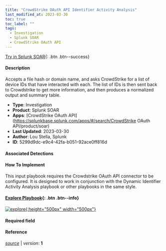 ```yaml
---
title: "CrowdStrike OAuth API Identifier Activity Analysis"
last_modified_at: 2023-03-30
toc: true
toc_label: ""
tags:
  - Investigation
  - Splunk SOAR
  - CrowdStrike OAuth API
---
```


[Try in Splunk SOAR](https://www.splunk.com/en_us/software/splunk-security-orchestration-and-automation.html){: .btn .btn--success}

#### Description

Accepts a file hash or domain name, and asks CrowdStrike for a list of device IDs that have interacted with each. The list of IDs is then sent back to Crowdstrike to get more information, and then produces a normalized output and summary table.

- **Type**: Investigation
- **Product**: Splunk SOAR
- **Apps**: [CrowdStrike OAuth API](https://splunkbase.splunk.com/apps/#/search/CrowdStrike OAuth API/product/soar)
- **Last Updated**: 2023-03-30
- **Author**: Lou Stella, Splunk
- **ID**: 5299d9dc-e9c4-42fa-b051-92ace0ff816d

#### Associated Detections


#### How To Implement
This input playbook requires the Crowdstrike OAuth API connector to be configured. It is designed to work in conjunction with the Dynamic Identifier Activity Analysis playbook or other playbooks in the same style.


#### [Explore Playbook](https://splunk.github.io/soar-playbook-viewer/?playbook=https://raw.githubusercontent.com/phantomcyber/playbooks/latest/CrowdStrike_OAuth_API_Identifier_Activity_Analysis.json){: .btn .btn--info}

[![explore](https://raw.githubusercontent.com/splunk/security_content/develop/playbooks/CrowdStrike_OAuth_API_Identifier_Activity_Analysis.png){:height="500px" width="500px"}](https://splunk.github.io/soar-playbook-viewer/?playbook=https://raw.githubusercontent.com/phantomcyber/playbooks/latest/CrowdStrike_OAuth_API_Identifier_Activity_Analysis.json)

#### Required field


#### Reference



[*source*](https://github.com/splunk/security_content/tree/develop/playbooks/CrowdStrike_OAuth_API_Identifier_Activity_Analysis.yml) \| *version*: **1**